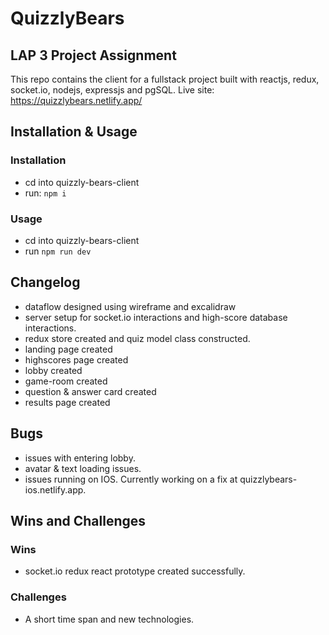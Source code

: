 # QuizzlyBears
## LAP 3 Project Assignment
This repo contains the client for a fullstack project built with reactjs, redux, socket.io, nodejs, expressjs and pgSQL.
Live site: https://quizzlybears.netlify.app/

## Installation & Usage
### Installation
- cd into quizzly-bears-client
- run: `npm i`

### Usage
- cd into quizzly-bears-client
- run `npm run dev`

## Changelog
- dataflow designed using wireframe and excalidraw
- server setup for socket.io interactions and high-score database interactions.
- redux store created and quiz model class constructed.
- landing page created
- highscores page created
- lobby created
- game-room created
- question & answer card created
- results page created

## Bugs
- issues with entering lobby.
- avatar & text loading issues.
- issues running on IOS. Currently working on a fix at quizzlybears-ios.netlify.app.


## Wins and Challenges
### Wins
- socket.io redux react prototype created successfully.

### Challenges
- A short time span and new technologies.
